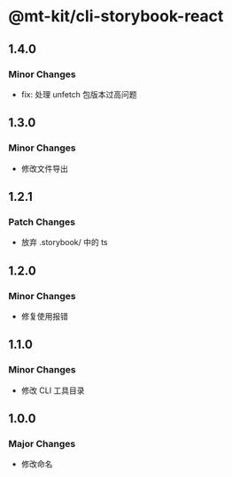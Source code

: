 # @mt-kit/cli-storybook-react

## 1.4.0

### Minor Changes

- fix: 处理 unfetch 包版本过高问题

## 1.3.0

### Minor Changes

- 修改文件导出

## 1.2.1

### Patch Changes

- 放弃 .storybook/ 中的 ts

## 1.2.0

### Minor Changes

- 修复使用报错

## 1.1.0

### Minor Changes

- 修改 CLI 工具目录

## 1.0.0

### Major Changes

- 修改命名
